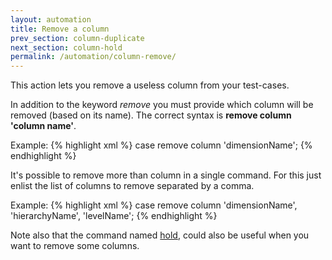 ```yaml
---
layout: automation
title: Remove a column
prev_section: column-duplicate
next_section: column-hold
permalink: /automation/column-remove/
---
```

This action lets you remove a useless column from your test-cases.

In addition to the keyword *remove* you must provide which column will be removed (based on its name). The correct syntax is **remove column 'column name'**.

Example:
{% highlight xml %}
case remove column 'dimensionName';
{% endhighlight %}

It's possible to remove more than column in a single command. For this just enlist the list of columns to remove separated by a comma.

Example:
{% highlight xml %}
case remove column 'dimensionName', 'hierarchyName', 'levelName';
{% endhighlight %}

Note also that the command named [hold](../column-hold), could also be useful when you want to remove some columns.
